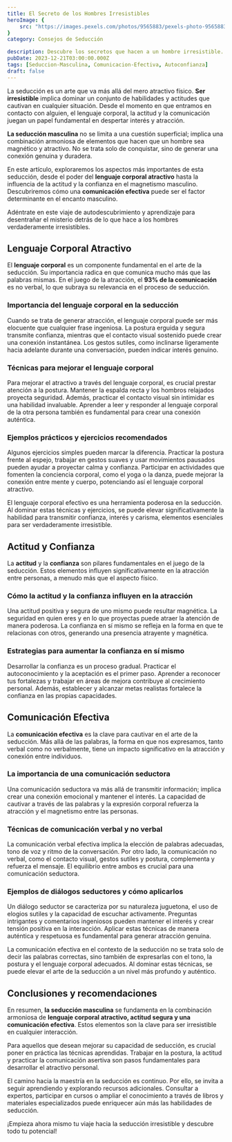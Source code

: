 ```yaml
---
title: El Secreto de los Hombres Irresistibles
heroImage: {
	src: "https://images.pexels.com/photos/9565883/pexels-photo-9565883.jpeg?auto=compress&cs=tinysrgb&w=1260&h=750&dpr=1",
}
category: Consejos de Seducción

description: Descubre los secretos que hacen a un hombre irresistible. Aprende técnicas de seducción y actitudes que cautivan. ¡Conviértete en un imán para el éxito en las relaciones!
pubDate: 2023-12-21T03:00:00.000Z
tags: [Seduccion-Masculina, Comunicacion-Efectiva, Autoconfianza]
draft: false
---
```


La seducción es un arte que va más allá del mero atractivo físico. **Ser irresistible** implica dominar un conjunto de habilidades y actitudes que cautivan en cualquier situación. Desde el momento en que entramos en contacto con alguien, el lenguaje corporal, la actitud y la comunicación juegan un papel fundamental en despertar interés y atracción.

**La seducción masculina** no se limita a una cuestión superficial; implica una combinación armoniosa de elementos que hacen que un hombre sea magnético y atractivo. No se trata solo de conquistar, sino de generar una conexión genuina y duradera.

En este artículo, exploraremos los aspectos más importantes de esta seducción, desde el poder del **lenguaje corporal atractivo** hasta la influencia de la actitud y la confianza en el magnetismo masculino. Descubriremos cómo una **comunicación efectiva** puede ser el factor determinante en el encanto masculino.

Adéntrate en este viaje de autodescubrimiento y aprendizaje para desentrañar el misterio detrás de lo que hace a los hombres verdaderamente irresistibles.

## Lenguaje Corporal Atractivo

El **lenguaje corporal** es un componente fundamental en el arte de la seducción. Su importancia radica en que comunica mucho más que las palabras mismas. En el juego de la atracción, el **93% de la comunicación** es no verbal, lo que subraya su relevancia en el proceso de seducción.

### Importancia del lenguaje corporal en la seducción

Cuando se trata de generar atracción, el lenguaje corporal puede ser más elocuente que cualquier frase ingeniosa. La postura erguida y segura transmite confianza, mientras que el contacto visual sostenido puede crear una conexión instantánea. Los gestos sutiles, como inclinarse ligeramente hacia adelante durante una conversación, pueden indicar interés genuino.

### Técnicas para mejorar el lenguaje corporal

Para mejorar el atractivo a través del lenguaje corporal, es crucial prestar atención a la postura. Mantener la espalda recta y los hombros relajados proyecta seguridad. Además, practicar el contacto visual sin intimidar es una habilidad invaluable. Aprender a leer y responder al lenguaje corporal de la otra persona también es fundamental para crear una conexión auténtica.

### Ejemplos prácticos y ejercicios recomendados

Algunos ejercicios simples pueden marcar la diferencia. Practicar la postura frente al espejo, trabajar en gestos suaves y usar movimientos pausados pueden ayudar a proyectar calma y confianza. Participar en actividades que fomenten la conciencia corporal, como el yoga o la danza, puede mejorar la conexión entre mente y cuerpo, potenciando así el lenguaje corporal atractivo.

El lenguaje corporal efectivo es una herramienta poderosa en la seducción. Al dominar estas técnicas y ejercicios, se puede elevar significativamente la habilidad para transmitir confianza, interés y carisma, elementos esenciales para ser verdaderamente irresistible.

## Actitud y Confianza

La **actitud** y la **confianza** son pilares fundamentales en el juego de la seducción. Estos elementos influyen significativamente en la atracción entre personas, a menudo más que el aspecto físico.

### Cómo la actitud y la confianza influyen en la atracción

Una actitud positiva y segura de uno mismo puede resultar magnética. La seguridad en quien eres y en lo que proyectas puede atraer la atención de manera poderosa. La confianza en sí mismo se refleja en la forma en que te relacionas con otros, generando una presencia atrayente y magnética.

### Estrategias para aumentar la confianza en sí mismo

Desarrollar la confianza es un proceso gradual. Practicar el autoconocimiento y la aceptación es el primer paso. Aprender a reconocer tus fortalezas y trabajar en áreas de mejora contribuye al crecimiento personal. Además, establecer y alcanzar metas realistas fortalece la confianza en las propias capacidades.

## Comunicación Efectiva

La **comunicación efectiva** es la clave para cautivar en el arte de la seducción. Más allá de las palabras, la forma en que nos expresamos, tanto verbal como no verbalmente, tiene un impacto significativo en la atracción y conexión entre individuos.

### La importancia de una comunicación seductora

Una comunicación seductora va más allá de transmitir información; implica crear una conexión emocional y mantener el interés. La capacidad de cautivar a través de las palabras y la expresión corporal refuerza la atracción y el magnetismo entre las personas.

### Técnicas de comunicación verbal y no verbal

La comunicación verbal efectiva implica la elección de palabras adecuadas, tono de voz y ritmo de la conversación. Por otro lado, la comunicación no verbal, como el contacto visual, gestos sutiles y postura, complementa y refuerza el mensaje. El equilibrio entre ambos es crucial para una comunicación seductora.

### Ejemplos de diálogos seductores y cómo aplicarlos

Un diálogo seductor se caracteriza por su naturaleza juguetona, el uso de elogios sutiles y la capacidad de escuchar activamente. Preguntas intrigantes y comentarios ingeniosos pueden mantener el interés y crear tensión positiva en la interacción. Aplicar estas técnicas de manera auténtica y respetuosa es fundamental para generar atracción genuina.

La comunicación efectiva en el contexto de la seducción no se trata solo de decir las palabras correctas, sino también de expresarlas con el tono, la postura y el lenguaje corporal adecuados. Al dominar estas técnicas, se puede elevar el arte de la seducción a un nivel más profundo y auténtico.

## Conclusiones y recomendaciones

En resumen, **la seducción masculina** se fundamenta en la combinación armoniosa de **lenguaje corporal atractivo, actitud segura y una comunicación efectiva**. Estos elementos son la clave para ser irresistible en cualquier interacción.

Para aquellos que desean mejorar su capacidad de seducción, es crucial poner en práctica las técnicas aprendidas. Trabajar en la postura, la actitud y practicar la comunicación asertiva son pasos fundamentales para desarrollar el atractivo personal.

El camino hacia la maestría en la seducción es continuo. Por ello, se invita a seguir aprendiendo y explorando recursos adicionales. Consultar a expertos, participar en cursos o ampliar el conocimiento a través de libros y materiales especializados puede enriquecer aún más las habilidades de seducción.

¡Empieza ahora mismo tu viaje hacia la seducción irresistible y descubre todo tu potencial!
